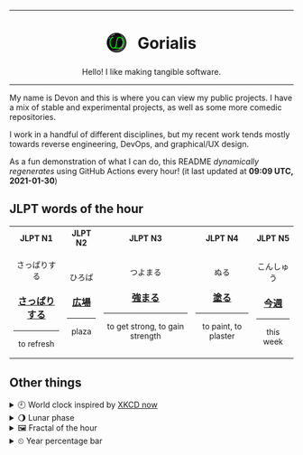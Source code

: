 ***

<h1 align="center">
<sub>
    <img src="readme/resources/avatar.png" height="36">
</sub>
&nbsp;
Gorialis
</h1>
<p align="center">
Hello! I like making tangible software.
</p>

***

My name is Devon and this is where you can view my public projects. I have a mix of stable and experimental projects, as well as some more comedic repositories.

I work in a handful of different disciplines, but my recent work tends mostly towards reverse engineering, DevOps, and graphical/UX design.

As a fun demonstration of what I can do, this README *dynamically regenerates* using GitHub Actions every hour! (it last updated at **09:09 UTC, 2021-01-30**)

<h2>JLPT words of the hour</h2>
<table>
    <tr>
        <th>JLPT N1</th>
        <th>JLPT N2</th>
        <th>JLPT N3</th>
        <th>JLPT N4</th>
        <th>JLPT N5</th>
    </tr>
    <tr>
        <td>
            <p align="center">さっぱりする</p>
            <h3 align="center"><b><a href="https://jisho.org/search/%E3%81%95%E3%81%A3%E3%81%B1%E3%82%8A%E3%81%99%E3%82%8B">さっぱりする</a></b></h3>
            <hr>
            <p align="center">to refresh</p>
        </td>
        <td>
            <p align="center">ひろば</p>
            <h3 align="center"><b><a href="https://jisho.org/search/%E5%BA%83%E5%A0%B4">広場</a></b></h3>
            <hr>
            <p align="center">plaza</p>
        </td>
        <td>
            <p align="center">つよまる</p>
            <h3 align="center"><b><a href="https://jisho.org/search/%E5%BC%B7%E3%81%BE%E3%82%8B">強まる</a></b></h3>
            <hr>
            <p align="center">to get strong,<wbr> to gain strength</p>
        </td>
        <td>
            <p align="center">ぬる</p>
            <h3 align="center"><b><a href="https://jisho.org/search/%E5%A1%97%E3%82%8B">塗る</a></b></h3>
            <hr>
            <p align="center">to paint,<wbr> to plaster</p>
        </td>
        <td>
            <p align="center">こんしゅう</p>
            <h3 align="center"><b><a href="https://jisho.org/search/%E4%BB%8A%E9%80%B1">今週</a></b></h3>
            <hr>
            <p align="center">this week</p>
        </td>
    </tr>
</table>

<h2>Other things</h2>
<details>
<summary>🕘  World clock inspired by <a href="https://xkcd.com/now">XKCD now</a></summary>

> <img src="generated/now.png" width="512">

</details>
<details>
<summary>🌖 Lunar phase</summary>

The moon is approximately 60.19% through its phase (Waning Gibbous).

</details>
<details>
<summary>&#x1f5bc; Fractal of the hour</summary>

> <img src="generated/fractal.png" width="512">

</details>
<details>
<summary>&#x23f2; Year percentage bar</summary>
<pre><code>2021 [█▁▁▁▁▁▁▁▁▁▁▁▁▁▁▁▁▁▁▁] 8.05%</code></pre>
</details>
